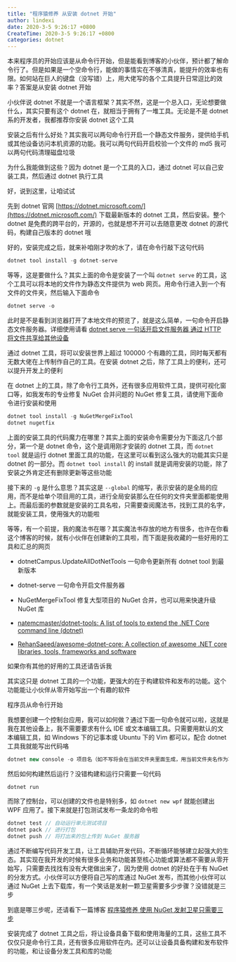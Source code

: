 ```yaml
---
title: "程序猿修养 从安装 dotnet 开始"
author: lindexi
date: 2020-3-5 9:26:17 +0800
CreateTime: 2020-3-5 9:26:17 +0800
categories: dotnet
---
```


本来程序员的开始应该是从命令行开始，但是能看到博客的小伙伴，预计都了解命令行了。但是如果是一个空命令行，能做的事情实在不够清真，能提升的效率也有限。如何站在巨人的键盘（没写错）上，用大佬写的各个工具提升日常逗比的效率？答案是从安装 dotnet 开始

<!--more-->


<!-- 发布 -->

小伙伴说 dotnet 不就是一个语言框架？其实不然，这是一个总入口，无论想要做什么，其实只要有这个 dotnet 在，就相当于拥有了一堆工具。无论是不是 dotnet 系的开发者，我都推荐你安装 dotnet 这个工具

安装之后有什么好处？其实我可以两句命令行开启一个静态文件服务，提供给手机或其他设备访问本机资源的功能。我可以两句代码开启校验一个文件的 md5 我可以两句代码清理磁盘垃圾

为什么我能做到这些？因为 dotnet 是一个工具的入口，通过 dotnet 可以自己安装工具，然后通过 dotnet 执行工具

好，说到这里，让咱试试

先到 dotnet 官网 [https://dotnet.microsoft.com/](https://dotnet.microsoft.com/) 下载最新版本的 dotnet 工具，然后安装。整个 dotnet 是免费的跨平台的，开源的，也就是想不开可以去随意更改 dotnet 的源代码，构建自己版本的 dotnet 哦

好的，安装完成之后，就来补咱刚才吹的水了，请在命令行敲下这句代码

```csharp
dotnet tool install -g dotnet-serve
```

等等，这是要做什么？其实上面的命令是安装了一个叫 `dotnet serve` 的工具，这个工具可以将本地的文件作为静态文件提供为 web 网页。用命令行进入到一个有文件的文件夹，然后输入下面命令

```csharp
dotnet serve -o
```

此时是不是看到浏览器打开了本地文件的预览了，就是这么简单，一句命令开启静态文件服务器。详细使用请看 [dotnet serve 一句话开启文件服务器 通过 HTTP 将文件共享给其他设备](https://lindexi.gitee.io/post/dotnet-serve-%E4%B8%80%E5%8F%A5%E8%AF%9D%E5%BC%80%E5%90%AF%E6%96%87%E4%BB%B6%E6%9C%8D%E5%8A%A1%E5%99%A8-%E9%80%9A%E8%BF%87-HTTP-%E5%B0%86%E6%96%87%E4%BB%B6%E5%85%B1%E4%BA%AB%E7%BB%99%E5%85%B6%E4%BB%96%E8%AE%BE%E5%A4%87.html)

通过 dotnet 工具，将可以安装世界上超过 100000 个有趣的工具，同时每天都有无数大佬在上传制作自己的工具。在安装 dotnet 之后，除了工具上的便利，还可以提升开发上的便利

在 dotnet 上的工具，除了命令行工具外，还有很多应用软件工具，提供可视化窗口等，如我发布的专业修复 NuGet 合并问题的 NuGet 修复工具，请使用下面命令进行安装和使用

```csharp
dotnet tool install -g NuGetMergeFixTool
dotnet nugetfix
```

上面的安装工具的代码魔力在哪里？其实上面的安装命令需要分为下面这几个部分，第一个是 dotnet 命令，这个是调用刚才安装的 dotnet 工具，而 `dotnet tool` 就是运行 dotnet 里面工具的功能，在这里可以看到这么强大的功能其实只是 dotnet 的一部分。而 `dotnet tool install` 的 install 就是调用安装的功能，除了安装之外肯定还有删除更新等这些功能

接下来的 `-g` 是什么意思？其实这是 `--global` 的缩写，表示安装的是全局的应用，而不是给单个项目用的工具，进行全局安装那么在任何的文件夹里面都能使用上。而最后面的参数就是安装的工具名啦，只需要查阅魔法书，找到工具的名字，就能安装工具，使用强大的功能啦

等等，有一个前提，我的魔法书在哪？其实魔法书存放的地方有很多，也许在你看这个博客的时候，就有小伙伴在创建新的工具啦，而下面是我收藏的一些好用的工具和汇总的网页

- dotnetCampus.UpdateAllDotNetTools 一句命令更新所有 dotnet tool 到最新版本 
- dotnet-serve 一句命令开启文件服务器
- NuGetMergeFixTool 修复大型项目的 NuGet 合并，也可以用来快速升级 NuGet 库

- [natemcmaster/dotnet-tools: A list of tools to extend the .NET Core command line (dotnet)](https://github.com/natemcmaster/dotnet-tools)
- [RehanSaeed/awesome-dotnet-core: A collection of awesome .NET core libraries, tools, frameworks and software](https://github.com/RehanSaeed/awesome-dotnet-core#tools)

如果你有其他的好用的工具还请告诉我

其实这只是 dotnet 工具的一个功能，更强大的在于构建软件和发布的功能。这个功能能让小伙伴从零开始写出一个有趣的软件

程序员从命令行开始

我想要创建一个控制台应用，我可以如何做？通过下面一句命令就可以啦，这就是我在其他设备上，我不需要要求有什么 IDE 或文本编辑工具。只需要用默认的文本编辑工具，如 Windows 下的记事本或 Ubuntu 下的 Vim 都可以，配合 dotnet 工具我就能写出代码咯

```csharp
dotnet new console -o 项目名（如不写将会在当前文件夹里面生成，用当前文件夹名作为项目名）
```

然后如何构建然后运行？没错构建和运行只需要一句代码

```csharp
dotnet run
```

而除了控制台，可以创建的文件也是特别多，如 `dotnet new wpf` 就能创建出 WPF 应用了。接下来就是打包测试发布一条龙的命令啦

```csharp
dotnet test // 自动运行单元测试项目
dotnet pack // 进行打包
dotnet push // 将打出来的包上传到 NuGet 服务器
```

通过不断编写代码开发工具，让工具辅助开发代码，不断循环能够建立起强大的生态。其实现在我开发的时候有很多业务和功能甚至核心功能或算法都不需要从零开始写，只需要去找找有没有大佬做出来了，因为使用 dotnet 的好处在于有 NuGet 的分发方式。小伙伴可以方便将自己写的库通过 NuGet 发布，而其他小伙伴可以通过 NuGet 上去下载库，有一个笑话是发射一颗卫星需要多少步骤？没错就是三步

<!-- 
```csharp
第一步：通过 NuGet 安装发射卫星的库
第二步：调用库里面发射卫星函数
第三步：使用 dotnet run 构建运行程序
``` -->

到底是哪三步呢，还请看下一篇博客 [程序猿修养 使用 NuGet 发射卫星只需要三步](https://blog.lindexi.com/post/%E7%A8%8B%E5%BA%8F%E7%8C%BF%E4%BF%AE%E5%85%BB-%E4%BD%BF%E7%94%A8-NuGet-%E5%8F%91%E5%B0%84%E5%8D%AB%E6%98%9F%E5%8F%AA%E9%9C%80%E8%A6%81%E4%B8%89%E6%AD%A5.html)

安装完成了 dotnet 工具之后，将让设备具备下载和使用海量的工具，这些工具不仅仅只是命令行工具，还有很多应用软件在内。还可以让设备具备构建和发布软件的功能，和让设备分发工具和库的功能

